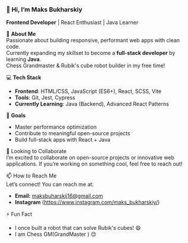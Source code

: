 ### 👋 Hi, I’m Maks Bukharskiy  
**Frontend Developer** | React Enthusiast | Java Learner  

🚀 **About Me**  
Passionate about building responsive, performant web apps with clean code.  
Currently expanding my skillset to become a **full-stack developer** by learning **Java**.  
Chess Grandmaster & Rubik's cube robot builder in my free time!  

💻 **Tech Stack**  
- **Frontend**: HTML/CSS, JavaScript (ES6+), React, SCSS, Vite  
- **Tools**: Git, Jest, Cypress  
- **Currently Learning**: Java (Backend), Advanced React Patterns  

🌱 **Goals**  
- Master performance optimization  
- Contribute to meaningful open-source projects  
- Build full-stack apps with React + Java  

💞️ Looking to Collaborate  
I’m excited to collaborate on open-source projects or innovative web applications. If you’re working on something cool, feel free to reach out!  

📫 How to Reach Me  
Let’s connect! You can reach me at:  
- **Email:** maksbuharskij16@gmail.com  
- **Instagram** (https://www.instagram.com/maks_bukharskiy/)  

⚡ Fun Fact  
- I once built a robot that can solve Rubik's cubes! 😄
- I am Chess GM(GrandMaster ) 😊
